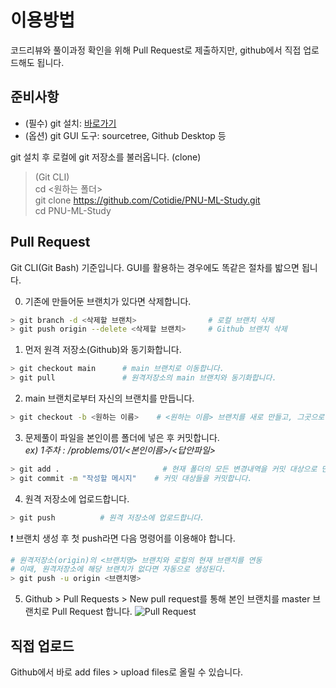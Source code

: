 # 이용방법
 코드리뷰와 풀이과정 확인을 위해 Pull Request로 제출하지만, github에서 직접 업로드해도 됩니다.
 
 ## 준비사항
 * (필수) git 설치: [바로가기](https://git-scm.com/download/win)
 * (옵션) git GUI 도구: sourcetree, Github Desktop 등  

 git 설치 후 로컬에 git 저장소를 불러옵니다. (clone)
  > (Git CLI)  
  > cd <원하는 폴더>  
  > git clone https://github.com/Cotidie/PNU-ML-Study.git  
  > cd PNU-ML-Study
 
 ## Pull Request
  Git CLI(Git Bash) 기준입니다. GUI를 활용하는 경우에도 똑같은 절차를 밟으면 됩니다.
  
0. 기존에 만들어둔 브랜치가 있다면 삭제합니다.
```bash
> git branch -d <삭제할 브랜치>                # 로컬 브랜치 삭제
> git push origin --delete <삭제할 브랜치>     # Github 브랜치 삭제
```
  
1. 먼저 원격 저장소(Github)와 동기화합니다.  
```bash
> git checkout main      # main 브랜치로 이동합니다.
> git pull               # 원격저장소의 main 브랜치와 동기화합니다.
```
2. main 브랜치로부터 자신의 브랜치를 만듭니다.  
```bash
> git checkout -b <원하는 이름>    # <원하는 이름> 브랜치를 새로 만들고, 그곳으로 이동합니다.
```
3. 문제풀이 파일을 본인이름 폴더에 넣은 후 커밋합니다.  
 *ex) 1주차 : /problems/01/<본인이름>/<답안파일>*
```bash
> git add .                       # 현재 폴더의 모든 변경내역을 커밋 대상으로 만듭니다.
> git commit -m "작성할 메시지"    # 커밋 대상들을 커밋합니다.
```
4. 원격 저장소에 업로드합니다.  
```bash
> git push          # 원격 저장소에 업로드합니다.
```
:exclamation: 브랜치 생성 후 첫 push라면 다음 명령어를 이용해야 합니다.
```bash
# 원격저장소(origin)의 <브랜치명> 브랜치와 로컬의 현재 브랜치를 연동
# 이때, 원격저장소에 해당 브랜치가 없다면 자동으로 생성된다.
> git push -u origin <브랜치명>
```
5. Github > Pull Requests > New pull request를 통해 본인 브랜치를 master 브랜치로 Pull Request 합니다.
![Pull Request](https://i.imgur.com/zvgXoaQ.png)
	
 ## 직접 업로드
  Github에서 바로 add files > upload files로 올릴 수 있습니다.
	
